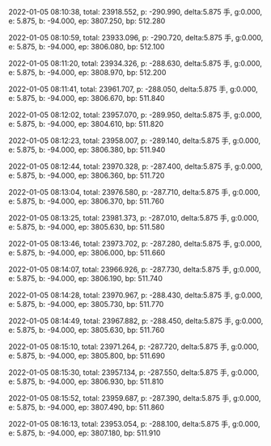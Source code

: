 2022-01-05 08:10:38, total: 23918.552, p: -290.990, delta:5.875 手, g:0.000, e: 5.875, b: -94.000, ep: 3807.250, bp: 512.280

2022-01-05 08:10:59, total: 23933.096, p: -290.720, delta:5.875 手, g:0.000, e: 5.875, b: -94.000, ep: 3806.080, bp: 512.100

2022-01-05 08:11:20, total: 23934.326, p: -288.630, delta:5.875 手, g:0.000, e: 5.875, b: -94.000, ep: 3808.970, bp: 512.200

2022-01-05 08:11:41, total: 23961.707, p: -288.050, delta:5.875 手, g:0.000, e: 5.875, b: -94.000, ep: 3806.670, bp: 511.840

2022-01-05 08:12:02, total: 23957.070, p: -289.950, delta:5.875 手, g:0.000, e: 5.875, b: -94.000, ep: 3804.610, bp: 511.820

2022-01-05 08:12:23, total: 23958.007, p: -289.140, delta:5.875 手, g:0.000, e: 5.875, b: -94.000, ep: 3806.380, bp: 511.940

2022-01-05 08:12:44, total: 23970.328, p: -287.400, delta:5.875 手, g:0.000, e: 5.875, b: -94.000, ep: 3806.360, bp: 511.720

2022-01-05 08:13:04, total: 23976.580, p: -287.710, delta:5.875 手, g:0.000, e: 5.875, b: -94.000, ep: 3806.370, bp: 511.760

2022-01-05 08:13:25, total: 23981.373, p: -287.010, delta:5.875 手, g:0.000, e: 5.875, b: -94.000, ep: 3805.630, bp: 511.580

2022-01-05 08:13:46, total: 23973.702, p: -287.280, delta:5.875 手, g:0.000, e: 5.875, b: -94.000, ep: 3806.000, bp: 511.660

2022-01-05 08:14:07, total: 23966.926, p: -287.730, delta:5.875 手, g:0.000, e: 5.875, b: -94.000, ep: 3806.190, bp: 511.740

2022-01-05 08:14:28, total: 23970.967, p: -288.430, delta:5.875 手, g:0.000, e: 5.875, b: -94.000, ep: 3805.730, bp: 511.770

2022-01-05 08:14:49, total: 23967.882, p: -288.450, delta:5.875 手, g:0.000, e: 5.875, b: -94.000, ep: 3805.630, bp: 511.760

2022-01-05 08:15:10, total: 23971.264, p: -287.720, delta:5.875 手, g:0.000, e: 5.875, b: -94.000, ep: 3805.800, bp: 511.690

2022-01-05 08:15:30, total: 23957.134, p: -287.550, delta:5.875 手, g:0.000, e: 5.875, b: -94.000, ep: 3806.930, bp: 511.810

2022-01-05 08:15:52, total: 23959.687, p: -287.390, delta:5.875 手, g:0.000, e: 5.875, b: -94.000, ep: 3807.490, bp: 511.860

2022-01-05 08:16:13, total: 23953.054, p: -288.100, delta:5.875 手, g:0.000, e: 5.875, b: -94.000, ep: 3807.180, bp: 511.910